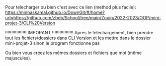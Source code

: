 Pour telecharger ou bien c'est avec ce lien (method plus facile): https://minhaskamal.github.io/DownGit/#/home?url=https://github.com/zbeb/School/tree/main/Zouin/2022-2023/OOP/mini-projet-3/CLI%20Version

!!!!!!!!!!!!!!!!! IMPORANT !!!!!!!!!!!!!!!!!
Apres le telechargement, bien prendre tout les fichiers/dossiers dans CLI Version et les mettre dans le dossier mini-projet-3 sinon le program fonctionne pas

Ou bien vous créez les mêmes dossiers et fichiers que moi (même majuscules).
